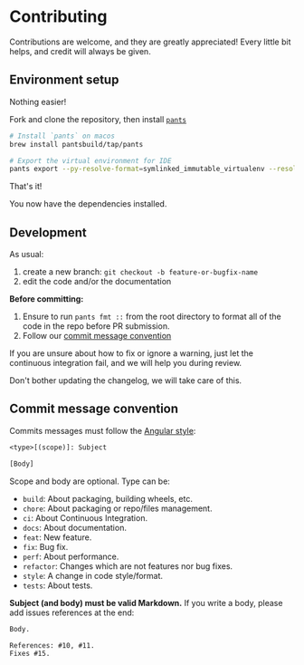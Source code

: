 # Contributing

Contributions are welcome, and they are greatly appreciated!
Every little bit helps, and credit will always be given.

## Environment setup

Nothing easier!

Fork and clone the repository, then install [`pants`](https://www.pantsbuild.org/2.18/docs/getting-started/installing-pants)

```bash
# Install `pants` on macos
brew install pantsbuild/tap/pants

# Export the virtual environment for IDE
pants export --py-resolve-format=symlinked_immutable_virtualenv --resolve=python-default
```

That's it!

You now have the dependencies installed.

## Development

As usual:

1. create a new branch: `git checkout -b feature-or-bugfix-name`
1. edit the code and/or the documentation

**Before committing:**

1. Ensure to run `pants fmt ::` from the root directory to format all of the code in the repo before PR submission.
2. Follow our [commit message convention](#commit-message-convention)

If you are unsure about how to fix or ignore a warning,
just let the continuous integration fail,
and we will help you during review.

Don't bother updating the changelog, we will take care of this.

## Commit message convention

Commits messages must follow the
[Angular style](https://gist.github.com/stephenparish/9941e89d80e2bc58a153#format-of-the-commit-message):

```txt
<type>[(scope)]: Subject

[Body]
```

Scope and body are optional. Type can be:

- `build`: About packaging, building wheels, etc.
- `chore`: About packaging or repo/files management.
- `ci`: About Continuous Integration.
- `docs`: About documentation.
- `feat`: New feature.
- `fix`: Bug fix.
- `perf`: About performance.
- `refactor`: Changes which are not features nor bug fixes.
- `style`: A change in code style/format.
- `tests`: About tests.

**Subject (and body) must be valid Markdown.**
If you write a body, please add issues references at the end:

```txt
Body.

References: #10, #11.
Fixes #15.
```
